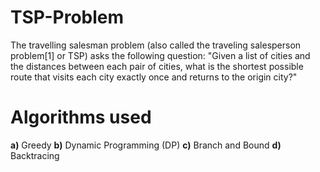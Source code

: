 # TSP-Problem 
The travelling salesman problem (also called the traveling salesperson problem[1] or TSP) asks the following question: "Given a list of cities and 
the distances  between each pair of cities, what is the shortest possible route that visits each city exactly once and returns to the origin city?" 

# Algorithms used
  **a)** Greedy
  **b)** Dynamic Programming (DP)
  **c)** Branch and Bound
  **d)** Backtracing

